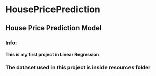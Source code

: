 # HousePricePrediction
## House Price Prediction Model

### Info:
#### This is my first project in Linear Regression

### The dataset used in this project is inside resources folder

